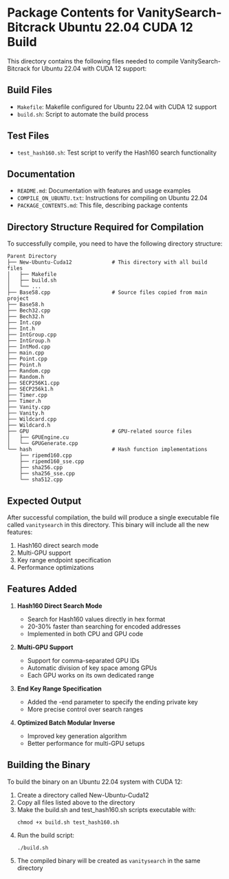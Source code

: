 # Package Contents for VanitySearch-Bitcrack Ubuntu 22.04 CUDA 12 Build

This directory contains the following files needed to compile VanitySearch-Bitcrack for Ubuntu 22.04 with CUDA 12 support:

## Build Files
- `Makefile`: Makefile configured for Ubuntu 22.04 with CUDA 12 support
- `build.sh`: Script to automate the build process

## Test Files
- `test_hash160.sh`: Test script to verify the Hash160 search functionality

## Documentation
- `README.md`: Documentation with features and usage examples
- `COMPILE_ON_UBUNTU.txt`: Instructions for compiling on Ubuntu 22.04
- `PACKAGE_CONTENTS.md`: This file, describing package contents

## Directory Structure Required for Compilation

To successfully compile, you need to have the following directory structure:

```
Parent Directory
├── New-Ubuntu-Cuda12             # This directory with all build files
│   ├── Makefile
│   ├── build.sh
│   └── ...
├── Base58.cpp                    # Source files copied from main project
├── Base58.h
├── Bech32.cpp
├── Bech32.h
├── Int.cpp
├── Int.h
├── IntGroup.cpp
├── IntGroup.h
├── IntMod.cpp
├── main.cpp
├── Point.cpp
├── Point.h
├── Random.cpp
├── Random.h
├── SECP256K1.cpp
├── SECP256k1.h
├── Timer.cpp
├── Timer.h
├── Vanity.cpp
├── Vanity.h
├── Wildcard.cpp
├── Wildcard.h
├── GPU                           # GPU-related source files
│   ├── GPUEngine.cu
│   └── GPUGenerate.cpp
└── hash                          # Hash function implementations
    ├── ripemd160.cpp
    ├── ripemd160_sse.cpp
    ├── sha256.cpp
    ├── sha256_sse.cpp
    └── sha512.cpp
```

## Expected Output

After successful compilation, the build will produce a single executable file called `vanitysearch` in this directory. This binary will include all the new features:

1. Hash160 direct search mode
2. Multi-GPU support
3. Key range endpoint specification
4. Performance optimizations

## Features Added

1. **Hash160 Direct Search Mode**
   - Search for Hash160 values directly in hex format
   - 20-30% faster than searching for encoded addresses
   - Implemented in both CPU and GPU code

2. **Multi-GPU Support**
   - Support for comma-separated GPU IDs
   - Automatic division of key space among GPUs
   - Each GPU works on its own dedicated range

3. **End Key Range Specification**
   - Added the -end parameter to specify the ending private key
   - More precise control over search ranges

4. **Optimized Batch Modular Inverse**
   - Improved key generation algorithm
   - Better performance for multi-GPU setups

## Building the Binary

To build the binary on an Ubuntu 22.04 system with CUDA 12:

1. Create a directory called New-Ubuntu-Cuda12
2. Copy all files listed above to the directory
3. Make the build.sh and test_hash160.sh scripts executable with:
   ```
   chmod +x build.sh test_hash160.sh
   ```
4. Run the build script:
   ```
   ./build.sh
   ```
5. The compiled binary will be created as `vanitysearch` in the same directory 